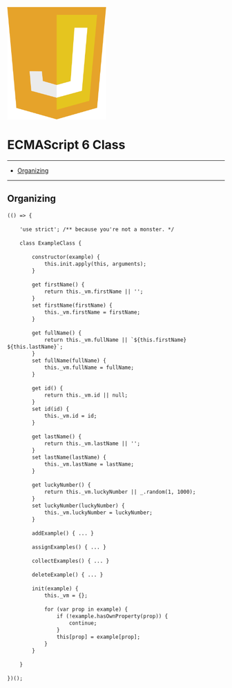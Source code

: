 <img src="../_images/javascript-badge.png" alt="JavaScript badge" title="JavaScript badge" style="max-height: 260px;"/>

# ECMAScript 6 Class

* * *

- [Organizing](#organizing)

* * *

<a id="markdown-organizing" name="organizing"></a>
## Organizing

    (() => {

        'use strict'; /** because you're not a monster. */

        class ExampleClass {

            constructor(example) {
                this.init.apply(this, arguments);
            }

            get firstName() {
                return this._vm.firstName || '';
            }
            set firstName(firstName) {
                this._vm.firstName = firstName;
            }

            get fullName() {
                return this._vm.fullName || `${this.firstName} ${this.lastName}`;
            }
            set fullName(fullName) {
                this._vm.fullName = fullName;
            }

            get id() {
                return this._vm.id || null;
            }
            set id(id) {
                this._vm.id = id;
            }

            get lastName() {
                return this._vm.lastName || '';
            }
            set lastName(lastName) {
                this._vm.lastName = lastName;
            }

            get luckyNumber() {
                return this._vm.luckyNumber || _.random(1, 1000);
            }
            set luckyNumber(luckyNumber) {
                this._vm.luckyNumber = luckyNumber;
            }

            addExample() { ... }

            assignExamples() { ... }

            collectExamples() { ... }

            deleteExample() { ... }

            init(example) {
                this._vm = {};

                for (var prop in example) {
                    if (!example.hasOwnProperty(prop)) {
                        continue;
                    }
                    this[prop] = example[prop];
                }
            }

        }

    })();

